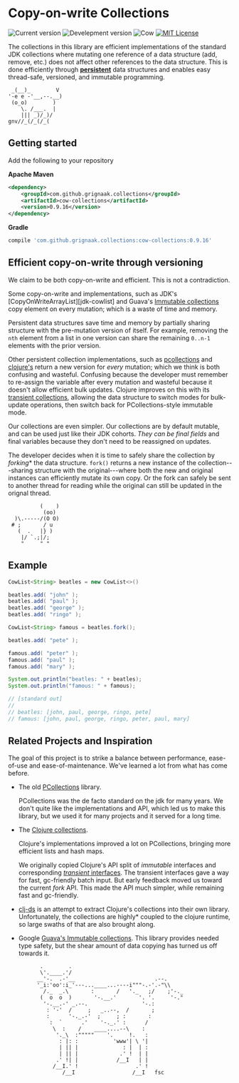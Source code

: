 # Copy-on-write Collections

![Current version][version-img]
![Develepment version][snap-version-img]
![Cow][cow-image]
[![MIT License][license-image]][license-url]


The collections in this library are efficient implementations of the
standard JDK collections where mutating one reference of a data
structure (add, remove, etc.) does not affect other references to the
data structure. This is done efficiently through
**[persistent][wiki-colls]** data structures and enables easy
thread-safe, versioned, and immutable programming.

```text
 _(__)_        V
'-e e -'__,--.__)
 (o_o)        )
    \. /___.  |
    ||| _)/_)/
gnv//_(/_(/_(
```

## Getting started

Add the following to your repository

**Apache Maven**

```xml
<dependency>
    <groupId>com.github.grignaak.collections</groupId>
    <artifactId>cow-collections</artifactId>
    <version>0.9.16</version>
</dependency>
```

**Gradle**

```groovy
compile 'com.github.grignaak.collections:cow-collections:0.9.16'
```

## Efficient copy-on-write through versioning

We claim to be both copy-on-write and efficient. This is not a
contradiction.

Some copy-on-write and implementations, such as JDK's
[CopyOnWriteArrayList][jdk-cowlist] and Guava's [Immutable
collections][guava-colls] copy element on every mutation; which is a
waste of time and memory.

Persistent data structures save time and memory by partially sharing
structure with the pre-mutation version of itself. For example, removing
the `nth` element from a list in one version can share the remaining
`0..n-1` elements with the prior version.

Other persistent collection implementations, such as
[pcollections][p-colls] and [clojure's][clojure-colls] return a new
version for *every* mutation; which we think is both confusing and
wasteful. Confusing because the developer must remember to re-assign
the variable after every mutation and wasteful because it doesn't allow
efficient bulk updates. Clojure improves on this with its [transient
collections][clojure-trans], allowing the data structure to switch modes
for bulk-update operations, then switch back for PCollections-style
immutable mode.

Our collections are even simpler. Our collections are by default
mutable, and can be used just like their JDK cohorts. *They can be final
fields* and final variables because they don't need to be reassigned on
updates.

The developer decides when it is time to safely share the collection by
*forking** the data structure. `fork()` returns a new instance of the
collection---sharing structure with the original---where both the new
and original instances can efficiently mutate its own copy. Or the fork
can safely be sent to another thread for reading while the original can
still be updated in the orignal thread.

```text
          (    )
           (oo)
  )\.-----/(O O)
 # ;       / u
   (  .   |} )
    |/ `.;|/;
    "     " "
```

## Example

```java
CowList<String> beatles = new CowList<>()

beatles.add( "john" );
beatles.add( "paul" );
beatles.add( "george" );
beatles.add( "ringo" );

CowList<String> famous = beatles.fork();

beatles.add( "pete" );

famous.add( "peter" );
famous.add( "paul" );
famous.add( "mary" );

System.out.println("beatles: " + beatles);
System.out.println("famous: " + famous);

// [standard out]
//
// beatles: [john, paul, george, ringo, pete]
// famous: [john, paul, george, ringo, peter, paul, mary]
```

## Related Projects and Inspiration

The goal of this project is to strike a balance between performance,
ease-of-use and ease-of-maintenance. We've learned a lot from what has
come before.

* The old [PCollections][p-colls] library.

  PCollections was the de facto standard on the jdk for many years. We
  don't quite like the implementations and API, which led us to make
  this library, but we used it for many projects and it served for a
  long time.

* The [Clojure collections][clojure-colls].

  Clojure's implementations improved a lot on PCollections, bringing
  more efficient lists and hash maps.

  We originally copied Clojure's API split of *immutable* interfaces and
  corresponding [*transient* interfaces][clojure-trans]. The transient
  interfaces gave a way for fast, gc-friendly batch input. But early
  feedback moved us toward the current *fork* API. This made the API
  much simpler, while remaining fast and gc-friendly.

* [clj-ds][clj-ds] is an attempt to extract Clojure's collections into
  their own library. Unfortunately, the collections are highly* coupled
  to the clojure runtime, so large swaths of that are also brought
  along.

* Google [Guava's Immutable collections][guava-colls]. This library
  provides needed type safety, but the shear amount of data copying has
  turned us off towards it.



```text
          .        .
          \'.____.'/
         __'-.  .-'__                         .--.
         '_i:'oo':i_'---...____...----i"""-.-'.-"\\
           /._  _.\       :       /   '._   ;/    ;'-._
          (  o  o  )       '-.__.'       '. '.     '-."
           '-.__.-' _.--.                 '-.:
            : '-'  /     ;   _..--,  /       ;
            :      '-._.-'  ;     ; :       :
             :  `      .'    '-._.' :      /
              \  :    /    ____....--\    :
               '._\  :"""""    '.     !.   :
                : |: :           'www'| \ '|
                | || |              : |  | :
                | || |             .' !  | |
               .' !| |            /__I   | |
              /__I.' !                  .' !
                 /__I                  /__I   fsc
```

[wiki-colls]: https://en.wikipedia.org/wiki/Persistent_data_structure
[p-colls]: https://pcollections.org/
[clojure-colls]: https://clojure.org/reference/data_structures
[clojure-trans]: https://clojure.org/reference/transients
[guava-colls]: https://github.com/google/guava/wiki/ImmutableCollectionsExplained
[clj-ds]: https://github.com/krukow/clj-ds

[license-image]:          http://img.shields.io/badge/license-MIT-blue.svg
[license-url]:            LICENSE
[cow-image]:              https://img.shields.io/badge/Cow-🐄-eeeeee.svg
[version-img]:            https://img.shields.io/badge/Version-0.9.16_(Beta)-yellow.svg
[snap-version-img]:       https://img.shields.io/badge/Development-0.10.0--SNAPSHOT-yellow.svg